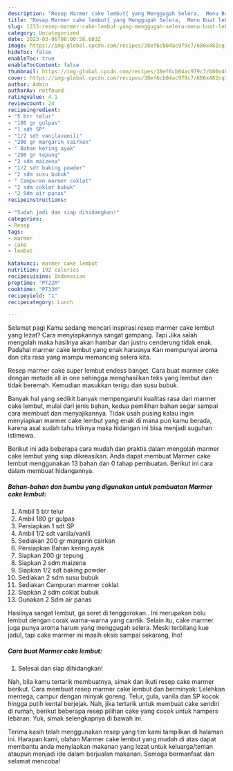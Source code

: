 ```yaml
---
description: "Resep Marmer cake lembut{ yang Menggugah Selera,  Menu Buat lebaran"
title: "Resep Marmer cake lembut{ yang Menggugah Selera,  Menu Buat lebaran"
slug: 1233-resep-marmer-cake-lembut-yang-menggugah-selera-menu-buat-lebaran
category: Uncategorized
date: 2023-03-06T06:00:58.603Z
image: https://img-global.cpcdn.com/recipes/38ef6cb04ac979c7/680x482cq70/marmer-cake-lembut-foto-resep-utama.jpg
hideToc: false
enableToc: true
enableTocContent: false
thumbnail: https://img-global.cpcdn.com/recipes/38ef6cb04ac979c7/680x482cq70/marmer-cake-lembut-foto-resep-utama.jpg
cover: https://img-global.cpcdn.com/recipes/38ef6cb04ac979c7/680x482cq70/marmer-cake-lembut-foto-resep-utama.jpg
author: Admin
authorAv: notfound
ratingvalue: 4.1
reviewcount: 24
recipeingredient:
- "5 btr telur"
- "180 gr gulpas"
- "1 sdt SP"
- "1/2 sdt vanilavanili"
- "200 gr margarin cairkan"
- " Bahan kering ayak"
- "200 gr tepung"
- "2 sdm maizena"
- "1/2 sdt baking powder"
- "2 sdm susu bubuk"
- " Campuran marmer coklat"
- "2 sdm coklat bubuk"
- "2 Sdm air panas"
recipeinstructions:

- "Sudah jadi dan siap dihidangkan!"
categories:
- Resep
tags:
- marmer
- cake
- lembut

katakunci: marmer cake lembut 
nutrition: 192 calories
recipecuisine: Indonesian
preptime: "PT22M"
cooktime: "PT33M"
recipeyield: "1"
recipecategory: Lunch

---
```



Selamat pagi Kamu sedang mencari inspirasi resep marmer cake lembut yang lezat? Cara menyiapkannya sangat gampang. Tapi Jika salah mengolah maka hasilnya akan hambar dan justru cenderung tidak enak. Padahal marmer cake lembut yang enak harusnya Kan mempunyai aroma dan cita rasa yang mampu memancing selera kita.


Resep marmer cake super lembut endess banget. Cara buat marmer cake dengan metode all in one sehingga menghasilkan teks yang lembut dan tidak beremah. Kemudian masukkan terigu dan susu bubuk.

Banyak hal yang sedikit banyak mempengaruhi kualitas rasa dari marmer cake lembut, mulai dari jenis bahan, kedua pemilihan bahan segar sampai cara membuat dan menyajikannya. Tidak usah pusing kalau ingin menyiapkan marmer cake lembut yang enak di mana pun kamu berada, karena asal sudah tahu triknya maka hidangan ini bisa menjadi suguhan istimewa.


Berikut ini ada beberapa cara mudah dan praktis dalam mengolah marmer cake lembut yang siap dikreasikan. Anda dapat membuat Marmer cake lembut menggunakan 13 bahan dan 0 tahap pembuatan. Berikut ini cara dalam membuat hidangannya.

<!--inarticleads1-->

##### Bahan-bahan dan bumbu yang digunakan untuk pembuatan Marmer cake lembut:

1. Ambil 5 btr telur
1. Ambil 180 gr gulpas
1. Persiapkan 1 sdt SP
1. Ambil 1/2 sdt vanila/vanili
1. Sediakan 200 gr margarin cairkan
1. Persiapkan  Bahan kering ayak
1. Siapkan 200 gr tepung
1. Siapkan 2 sdm maizena
1. Siapkan 1/2 sdt baking powder
1. Sediakan 2 sdm susu bubuk
1. Sediakan  Campuran marmer coklat
1. Siapkan 2 sdm coklat bubuk
1. Gunakan 2 Sdm air panas


Hasilnya sangat lembut, ga seret di tenggorokan.. Ini merupakan bolu lembut dengan corak warna-warna yang cantik. Selain itu, cake marmer juga punya aroma harum yang menggugah selera. Meski terbilang kue jadul, tapi cake marmer ini masih eksis sampai sekarang, lho! 

<!--inarticleads2-->

##### Cara buat Marmer cake lembut:


1. Selesai dan siap dihidangkan!

Nah, bila kamu tertarik membuatnya, simak dan ikuti resep cake marmer berikut. Cara membuat resep marmer cake lembut dan berminyak: Lelehkan mentega, campur dengan minyak goreng. Telur, gula, vanila dan SP kocok hingga putih kental berjejak. Nah, jika tertarik untuk membuat cake sendiri di rumah, berikut beberapa resep pilihan cake yang cocok untuk hampers lebaran. Yuk, simak selengkapnya di bawah ini. 

Terima kasih telah menggunakan resep yang tim kami tampilkan di halaman ini. Harapan kami, olahan Marmer cake lembut yang mudah di atas dapat membantu anda menyiapkan makanan yang lezat untuk keluarga/teman ataupun menjadi ide dalam berjualan makanan. Semoga bermanfaat dan selamat mencoba!
